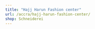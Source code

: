 ```yaml
---
title: "Hajj Harun Fashion center"
url: /accra/hajj-harun-fashion-center/
shop: Schneiderei
---
```

